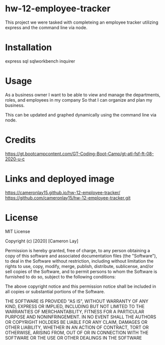 # hw-12-employee-tracker

This project we were tasked with completeing an employee tracker utilizing express and the command line via node.
# Installation

express
sql
sqlworkbench
inquirer


# Usage
As a business owner
I want to be able to view and manage the departments, roles, and employees in my company
So that I can organize and plan my business.

This can be updated and graphed dynamically using the command line via node. 

# Credits
https://gt.bootcampcontent.com/GT-Coding-Boot-Camp/gt-atl-fsf-ft-08-2020-u-c





# Links and deployed image
https://cameronlay15.github.io/hw-12-employee-tracker/
https://github.com/cameronlay15/hw-12-employee-tracker.git





# License
MIT License

Copyright (c) [2020] [Cameron Lay]

Permission is hereby granted, free of charge, to any person obtaining a copy
of this software and associated documentation files (the "Software"), to deal
in the Software without restriction, including without limitation the rights
to use, copy, modify, merge, publish, distribute, sublicense, and/or sell
copies of the Software, and to permit persons to whom the Software is
furnished to do so, subject to the following conditions:

The above copyright notice and this permission notice shall be included in all
copies or substantial portions of the Software.

THE SOFTWARE IS PROVIDED "AS IS", WITHOUT WARRANTY OF ANY KIND, EXPRESS OR
IMPLIED, INCLUDING BUT NOT LIMITED TO THE WARRANTIES OF MERCHANTABILITY,
FITNESS FOR A PARTICULAR PURPOSE AND NONINFRINGEMENT. IN NO EVENT SHALL THE
AUTHORS OR COPYRIGHT HOLDERS BE LIABLE FOR ANY CLAIM, DAMAGES OR OTHER
LIABILITY, WHETHER IN AN ACTION OF CONTRACT, TORT OR OTHERWISE, ARISING FROM,
OUT OF OR IN CONNECTION WITH THE SOFTWARE OR THE USE OR OTHER DEALINGS IN THE
SOFTWARE